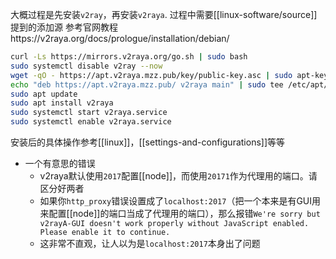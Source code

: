 大概过程是先安装`v2ray`，再安装`v2raya`. 过程中需要[[linux-software/source]]提到的添加源
参考官网教程https://v2raya.org/docs/prologue/installation/debian/
```sh
curl -Ls https://mirrors.v2raya.org/go.sh | sudo bash
sudo systemctl disable v2ray --now
wget -qO - https://apt.v2raya.mzz.pub/key/public-key.asc | sudo apt-key add -
echo "deb https://apt.v2raya.mzz.pub/ v2raya main" | sudo tee /etc/apt/sources.list.d/v2raya.list
sudo apt update
sudo apt install v2raya
sudo systemctl start v2raya.service
sudo systemctl enable v2raya.service
```
安装后的具体操作参考[[linux]]，[[settings-and-configurations]]等等
- 一个有意思的错误
  - v2raya默认使用`2017`配置[[node]]，而使用`20171`作为代理用的端口。请区分好两者
  - 如果你`http_proxy`错误设置成了`localhost:2017`（把一个本来是有GUI用来配置[[node]]的端口当成了代理用的端口），那么报错`We're sorry but v2rayA-GUI doesn't work properly without JavaScript enabled. Please enable it to continue.`
  - 这非常不直观，让人以为是`localhost:2017`本身出了问题